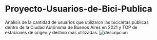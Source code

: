 # Proyecto-Usuarios-de-Bici-Publica
Análisis de la cantidad de usuarios que utilizaron las bicicletas públicas dentro de la Ciudad Autónoma de Buenos Aires en 2021 y TOP de estaciones de origen y destino más utilizadas. 
![descripcion](https://www.buenosaires.gob.ar/sites/gcaba/files/styles/interna_noticia/public/field/image/200_km_red_de_ciclovias_y_bicisendas_caba_2_1.jpg?itok=dwlD2rwy)
